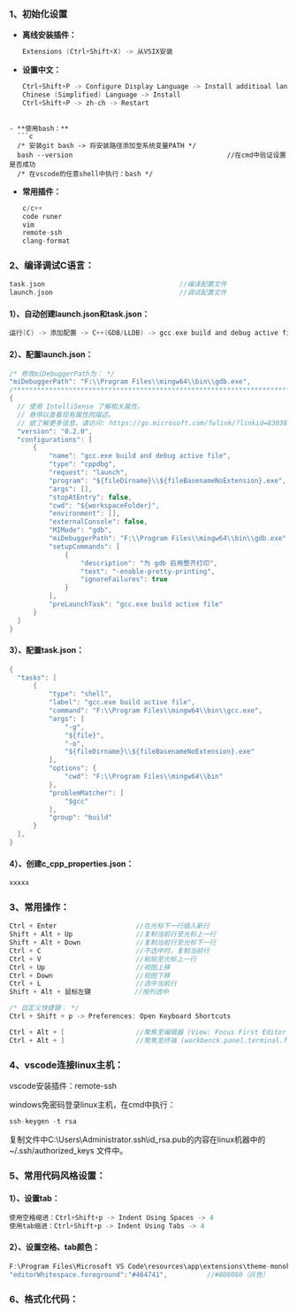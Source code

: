 ### 1、初始化设置

- **离线安装插件：**
  ```c
  Extensions (Ctrl+Shift+X) -> 从VSIX安装
  ```

- **设置中文：**
  
  ```c
  Ctrl+Shift+P -> Configure Display Language -> Install additioal languages
  Chinese (Simplified) Language -> Install
  Ctrl+Shift+P -> zh-ch -> Restart
  ```
```
  
- **使用bash：**
  ```c
  /* 安装git bash -> 将安装路径添加至系统变量PATH */
  bash --version                                       //在cmd中验证设置是否成功
  /* 在vscode的任意shell中执行：bash */
```

- **常用插件：**
  ```c
  c/c++
  code runer
  vim
  remote-ssh
  clang-format
  ```
### 2、编译调试C语言：
```c
task.json                                  //编译配置文件
launch.json                                //调试配置文件
```

#### 1）、自动创建launch.json和task.json：

```c
运行(C) -> 添加配置 -> C++(GDB/LLDB) -> gcc.exe build and debug active file
```

#### 2）、配置launch.json：

```c
/* 修改miDebuggerPath为： */
"miDebuggerPath": "F:\\Program Files\\mingw64\\bin\\gdb.exe",
/**********************************************************************/
{
  // 使用 IntelliSense 了解相关属性。 
  // 悬停以查看现有属性的描述。
  // 欲了解更多信息，请访问: https://go.microsoft.com/fwlink/?linkid=830387
  "version": "0.2.0",
  "configurations": [
      {
          "name": "gcc.exe build and debug active file",
          "type": "cppdbg",
          "request": "launch",
          "program": "${fileDirname}\\${fileBasenameNoExtension}.exe",
          "args": [],
          "stopAtEntry": false,
          "cwd": "${workspaceFolder}",
          "environment": [],
          "externalConsole": false,
          "MIMode": "gdb",
          "miDebuggerPath": "F:\\Program Files\\mingw64\\bin\\gdb.exe",
          "setupCommands": [
              {
                  "description": "为 gdb 启用整齐打印",
                  "text": "-enable-pretty-printing",
                  "ignoreFailures": true
              }
          ],
          "preLaunchTask": "gcc.exe build active file"
      }
  ]
}
```

#### 3）、配置task.json：

```c
{
  "tasks": [
      {
          "type": "shell",
          "label": "gcc.exe build active file",
          "command": "F:\\Program Files\\mingw64\\bin\\gcc.exe",
          "args": [
              "-g",
              "${file}",
              "-o",
              "${fileDirname}\\${fileBasenameNoExtension}.exe"
          ],
          "options": {
              "cwd": "F:\\Program Files\\mingw64\\bin"
          },
          "problemMatcher": [
              "$gcc"
          ],
          "group": "build"
      }
  ],
}
```

#### 4）、创建c_cpp_properties.json：
```c
xxxxx 
```

### 3、常用操作：
```c
Ctrl + Enter                    //在光标下一行插入新行
Shift + Alt + Up                //复制当前行至光标上一行
Shift + Alt + Down              //复制当前行至光标下一行
Ctrl + C                        //不选中时，复制当前行
Ctrl + V                        //粘贴至光标上一行
Ctrl + Up                       //视图上移
Ctrl + Down                     //视图下移
Ctrl + L                        //选中当前行
Shift + Alt + 鼠标左键           //按列选中

/* 自定义快捷键： */
Ctrl + Shift + p -> Preferences: Open Keyboard Shortcuts

Ctrl + Alt + [                  //聚焦至编辑器 (View: Focus First Editor Group)
Ctrl + Alt + ]                  //聚焦至终端 (workbenck.panel.terminal.focus)
```

### 4、vscode连接linux主机：

vscode安装插件：remote-ssh

windows免密码登录linux主机，在cmd中执行：

```c
ssh-keygen -t rsa
```

复制文件中C:\Users\Administrator\.ssh\id_rsa.pub的内容在linux机器中的 ~/.ssh/authorized_keys 文件中。

### 5、常用代码风格设置：

#### 1）、设置tab：

```c
使用空格缩进：Ctrl+Shift+p -> Indent Using Spaces -> 4
使用tab缩进：Ctrl+Shift+p -> Indent Using Tabs -> 4
```

#### 2）、设置空格、tab颜色：

```c
F:\Program Files\Microsoft VS Code\resources\app\extensions\theme-monokai\themes\monokai-color-theme.json
"editorWhitespace.foreground":"#464741",          //#808080（灰色）
```

### 6、格式化代码：

